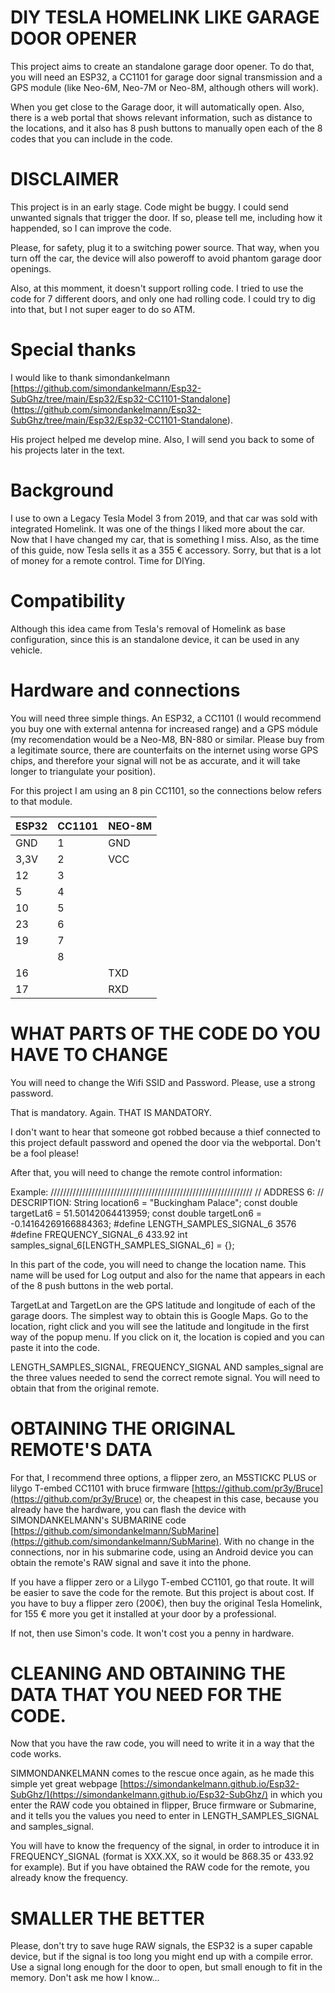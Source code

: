 # DIY TESLA HOMELINK LIKE GARAGE DOOR OPENER

This project aims to create an standalone garage door opener. To do that, you will need an ESP32, a CC1101 for garage door signal transmission and a GPS module (like Neo-6M, Neo-7M or Neo-8M, although others will work). 

When you get close to the Garage door, it will automatically open. Also, there is a web portal that shows relevant information, such as distance to the locations, and it also has 8 push buttons to manually open each of the 8 codes that you can include in the code.

# DISCLAIMER

This project is in an early stage. Code might be buggy. I could send unwanted signals that trigger the door. If so, please tell me, including how it happended, so I can improve the code.

Please, for safety, plug it to a switching power source. That way, when you turn off the car, the device will also poweroff to avoid phantom garage door openings.

Also, at this momment, it doesn't support rolling code. I tried to use the code for 7 different doors, and only one had rolling code. I could try to dig into that, but I not super eager to do so ATM. 

# Special thanks

I would like to thank simondankelmann [https://github.com/simondankelmann/Esp32-SubGhz/tree/main/Esp32/Esp32-CC1101-Standalone] (https://github.com/simondankelmann/Esp32-SubGhz/tree/main/Esp32/Esp32-CC1101-Standalone).

His project helped me develop mine. Also, I will send you back to some of his projects later in the text.

# Background

I use to own a Legacy Tesla Model 3 from 2019, and that car was sold with integrated Homelink. It was one of the things I liked more about the car. Now that I have changed my car, that is something I miss. Also, as the time of this guide, now Tesla sells it as a 355 € accessory. Sorry, but that is a lot of money for a remote control. Time for DIYing.

# Compatibility

Although this idea came from Tesla's removal of Homelink as base configuration, since this is an standalone device, it can be used in any vehicle.  

# Hardware and connections

You will need three simple things. An ESP32, a CC1101 (I would recommend you buy one with external antenna for increased range) and a GPS módule (my recomendation would be a Neo-M8, BN-880 or similar. Please buy from a legitimate source, there are counterfaits on the internet using worse GPS chips, and therefore your signal will not be as accurate, and it will take longer to triangulate your position). 

For this project I am using an 8 pin CC1101, so the connections below refers to that module.

| ESP32 | CC1101 | NEO-8M |
| ----- | ----- | ----- |
| GND | 1 | GND |
| 3,3V | 2 | VCC |
| 12 | 3 | |
| 5 | 4 | |
| 10 | 5 | |
| 23 | 6 | | 
| 19 | 7 | |
| | 8 | |
| 16 | | TXD |
| 17 | | RXD |


# WHAT PARTS OF THE CODE DO YOU HAVE TO CHANGE

You will need to change the Wifi SSID and Password. Please, use a strong password.

That is mandatory. Again. THAT IS MANDATORY.

I don't want to hear that someone got robbed because a thief connected to this project default password and opened the door via the webportal. Don't be a fool please!

After that, you will need to change the remote control information:

Example:
////////////////////////////////////////////////////////////////
// ADDRESS 6: 
// DESCRIPTION: 
String location6 = "Buckingham Palace";
const double targetLat6 = 51.50142064413959;
const double targetLon6 = -0.14164269166884363;
#define LENGTH_SAMPLES_SIGNAL_6 3576
#define FREQUENCY_SIGNAL_6 433.92
int samples_signal_6[LENGTH_SAMPLES_SIGNAL_6] = {};

In this part of the code, you will need to change the location name. This name will be used for Log output and also for the name that appears in each of the 8 push buttons in the web portal.

TargetLat and TargetLon are the GPS latitude and longitude of each of the garage doors. The simplest way to obtain this is Google Maps. Go to the location, right click and you will see the latitude and longitude in the first way of the popup menu. If you click on it, the location is copied and you can paste it into the code.

LENGTH_SAMPLES_SIGNAL, FREQUENCY_SIGNAL AND samples_signal are the three values needed to send the correct remote signal. You will need to obtain that from the original remote.

# OBTAINING THE ORIGINAL REMOTE'S DATA

For that, I recommend three options, a flipper zero, an M5STICKC PLUS or lilygo T-embed CC1101 with bruce firmware [https://github.com/pr3y/Bruce](https://github.com/pr3y/Bruce) or, the cheapest in this case, because you already have the hardware, you can flash the device with SIMONDANKELMANN's SUBMARINE code [https://github.com/simondankelmann/SubMarine](https://github.com/simondankelmann/SubMarine). With no change in the connections, nor in his submarine code, using an Android device you can obtain the remote's RAW signal and save it into the phone.

If you have a flipper zero or a Lilygo T-embed CC1101, go that route. It will be easier to save the code for the remote. But this project is about cost. If you have to buy a flipper zero (200€), then buy the original Tesla Homelink, for 155 € more you get it installed at your door by a professional.

If not, then use Simon's code. It won't cost you a penny in hardware.

# CLEANING AND OBTAINING THE DATA THAT YOU NEED FOR THE CODE.

Now that you have the raw code, you will need to write it in a way that the code works.

SIMMONDANKELMANN comes to the rescue once again, as he made this simple yet great webpage [https://simondankelmann.github.io/Esp32-SubGhz/](https://simondankelmann.github.io/Esp32-SubGhz/) in which you enter the RAW code you obtained in flipper, Bruce firmware or Submarine, and it tells you the values you need to enter in LENGTH_SAMPLES_SIGNAL and samples_signal.

You will have to know the frequency of the signal, in order to introduce it in FREQUENCY_SIGNAL (format is XXX.XX, so it would be 868.35 or 433.92 for example). But if you have obtained the RAW code for the remote, you already know the frequency.

# SMALLER THE BETTER

Please, don't try to save huge RAW signals, the ESP32 is a super capable device, but if the signal is too long you might end up with a compile error. Use a signal long enough for the door to open, but small enough to fit in the memory. Don't ask me how I know...

